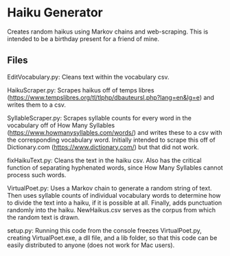 # Haiku Generator
Creates random haikus using Markov chains and web-scraping. This is intended to be a birthday present for a friend of mine.

## Files

EditVocabulary.py: Cleans text within the vocabulary csv.

HaikuScraper.py: Scrapes haikus off of temps libres (https://www.tempslibres.org/tl/tlphp/dbauteursl.php?lang=en&lg=e) and writes them to a csv.

SyllableScraper.py: Scrapes syllable counts for every word in the vocabulary off of How Many Syllables (https://www.howmanysyllables.com/words/) and writes these to a csv with the corresponding vocabulary word. Initially intended to scrape this off of Dictionary.com (https://www.dictionary.com/) but that did not work.

fixHaikuText.py: Cleans the text in the haiku csv. Also has the critical function of separating hyphenated words, since How Many Syllables cannot process such words.

VirtualPoet.py: Uses a Markov chain to generate a random string of text. Then uses syllable counts of individual vocabulary words to determine how to divide the text into a haiku, if it is possible at all. Finally, adds punctuation randomly into the haiku. NewHaikus.csv serves as the corpus from which the random text is drawn.

setup.py: Running this code from the console freezes VirtualPoet.py, creating VirtualPoet.exe, a dll file, and a lib folder, so that this code can be easily distributed to anyone (does not work for Mac users).

